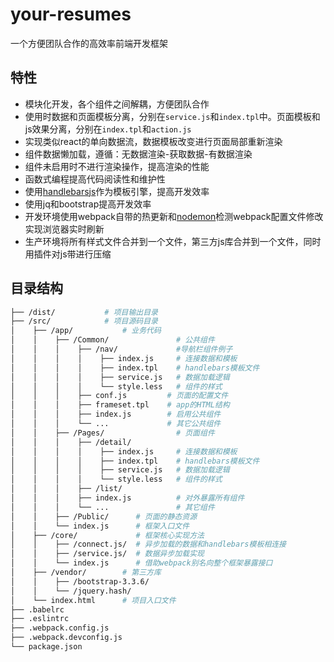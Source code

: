 # your-resumes
一个方便团队合作的高效率前端开发框架

## 特性

-   模块化开发，各个组件之间解耦，方便团队合作
-   使用时数据和页面模板分离，分别在`service.js`和`index.tpl`中。页面模板和js效果分离，分别在`index.tpl`和`action.js`
-   实现类似react的单向数据流，数据模板改变进行页面局部重新渲染
-   组件数据懒加载，遵循：无数据渲染-获取数据-有数据渲染
-   组件未启用时不进行渲染操作，提高渲染的性能
-   函数式编程提高代码阅读性和维护性
-   使用[handlebarsjs](http://handlebarsjs.com/)作为模板引擎，提高开发效率
-   使用jq和bootstrap提高开发效率
-   开发环境使用webpack自带的热更新和[nodemon](https://github.com/remy/nodemon#nodemon)检测webpack配置文件修改实现浏览器实时刷新
-   生产环境将所有样式文件合并到一个文件，第三方js库合并到一个文件，同时用插件对js带进行压缩


## 目录结构

```bash
├── /dist/           # 项目输出目录
├── /src/            # 项目源码目录
│    ├── /app/           # 业务代码
│    │    ├── /Common/               # 公共组件
│    │    │    ├── /nav/             #导航栏组件例子
│    │    │    │    ├── index.js     # 连接数据和模板
│    │    │    │    ├── index.tpl    # handlebars模板文件
│    │    │    │    ├── service.js   # 数据加载逻辑
│    │    │    │    └── style.less   # 组件的样式
│    │    │    ├── conf.js         # 页面的配置文件
│    │    │    ├── frameset.tpl    # app的HTML结构
│    │    │    ├── index.js        # 启用公共组件
│    │    │    └── ...             # 其它公共组件
│    │    ├── /Pages/                # 页面组件
│    │    │    ├── /detail/
│    │    │    │    ├── index.js     # 连接数据和模板
│    │    │    │    ├── index.tpl    # handlebars模板文件
│    │    │    │    ├── service.js   # 数据加载逻辑
│    │    │    │    └── style.less   # 组件的样式
│    │    │    ├── /list/
│    │    │    ├── index.js          # 对外暴露所有组件
│    │    │    └── ...               # 其它组件
│    │    ├── /Public/      # 页面的静态资源
│    │    └── index.js      # 框架入口文件
│    ├── /core/             # 框架核心实现方法
│    │    ├── /connect.js/  # 异步加载的数据和handlebars模板相连接
│    │    ├── /service.js/  # 数据异步加载实现
│    │    └── index.js      # 借助webpack别名向整个框架暴露接口
│    ├── /vendor/        # 第三方库
│    │    ├── /bootstrap-3.3.6/
│    │    └── /jquery.hash/
│    └── index.html      # 项目入口文件
├── .babelrc
├── .eslintrc
├── .webpack.config.js
├── .webpack.devconfig.js
└── package.json
```